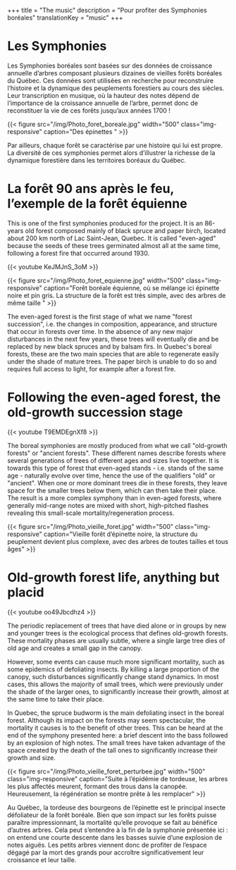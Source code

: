 +++
title = "The music"
description =  "Pour profiter des Symphonies boréales"
translationKey = "music"
+++

# Les Symphonies

Les Symphonies boréales sont basées sur des données de croissance annuelle d’arbres composant plusieurs dizaines de vieilles forêts boréales du Québec. Ces données sont utilisées en recherche pour reconstruire l’histoire et la dynamique des peuplements forestiers au cours des siècles. Leur transcription en musique, où la hauteur des notes dépend de l’importance de la croissance annuelle de l’arbre, permet donc de reconstituer la vie de ces forêts jusqu’aux années 1700 !

{{< figure src="/img/Photo_foret_boreale.jpg" width="500" class="img-responsive" caption="Des épinettes " >}}

Par ailleurs, chaque forêt se caractérise par une histoire qui lui est propre. La diversité de ces symphonies permet alors d’illustrer la richesse de la dynamique forestière dans les territoires boréaux du Québec.

# La forêt 90 ans après le feu, l’exemple de la forêt équienne

This is one of the first symphonies produced for the project. It is an 86-years old forest composed mainly of black spruce and paper birch, located about 200 km north of Lac Saint-Jean, Quebec. It is called "even-aged" because the seeds of these trees germinated almost all at the same time, following a forest fire that occurred around 1930.

<div class="row">
<div class="col-md-7">
{{< youtube KeJMJnS_3oM >}}
</div>
</div>

{{< figure src="/img/Photo_foret_equienne.jpg" width="500" class="img-responsive" caption="Forêt boréale équienne, où se mélange ici épinette noire et pin gris. La structure de la forêt est très simple, avec des arbres de même taille " >}}


The even-aged forest is the first stage of what we name "forest succession", i.e. the changes in composition, appearance, and structure that occur in forests over time. In the absence of any new major disturbances in the next few years, these trees will eventually die and be replaced by new black spruces and by balsam firs. In Quebec's boreal forests, these are the two main species that are able to regenerate easily under the shade of mature trees. The paper birch is unable to do so and requires full access to light, for example after a forest fire.

# Following the even-aged forest, the old-growth succession stage

<div class="row">
<div class="col-md-7">
{{< youtube T9EMDEgnXf8 >}}
</div>
</div>

The boreal symphonies are mostly produced from what we call "old-growth forests" or "ancient forests". These different names describe forests where several generations of trees of different ages and sizes live together. It is towards this type of forest that even-aged stands - i.e. stands of the same age - naturally evolve over time, hence the use of the qualifiers "old" or "ancient".
When one or more dominant trees die in these forests, they leave space for the smaller trees below them, which can then take their place. The result is a more complex symphony than in even-aged forests, where generally mid-range notes are mixed with short, high-pitched flashes revealing this small-scale mortality/regeneration process.


{{< figure src="/img/Photo_vieille_foret.jpg" width="500"  class="img-responsive" caption="Vieille forêt d’épinette noire, la structure du peuplement devient plus complexe, avec des arbres de toutes tailles et tous âges" >}}


# Old-growth forest life, anything but placid
<div class="row">
<div class="col-md-7">
{{< youtube oo49Jbcdhz4 >}}
</div>
</div>

The periodic replacement of trees that have died alone or in groups by new and younger trees is the ecological process that defines old-growth forests. These mortality phases are usually subtle, where a single large tree dies of old age and creates a small gap in the canopy.

However, some events can cause much more significant mortality, such as some epidemics of defoliating insects. By killing a large proportion of the canopy, such disturbances significantly change stand dynamics. In most cases, this allows the majority of small trees, which were previously under the shade of the larger ones, to significantly increase their growth, almost at the same time to take their place.

In Quebec, the spruce budworm is the main defoliating insect in the boreal forest. Although its impact on the forests may seem spectacular, the mortality it causes is to the benefit of other trees. This can be heard at the end of the symphony presented here: a brief descent into the bass followed by an explosion of high notes. The small trees have taken advantage of the space created by the death of the tall ones to significantly increase their growth and size.

{{< figure src="/img/Photo_vieille_foret_perturbee.jpg" width="500" class="img-responsive" caption="Suite à l’épidémie de tordeuse, les arbres les plus affectés meurent, formant des trous dans la canopée. Heureusement, la régénération se montre prête à les remplacer" >}}


Au Québec, la tordeuse des bourgeons de l’épinette est le principal insecte défoliateur de la forêt boréale. Bien que son impact sur les forêts puisse paraître impressionnant, la mortalité qu’elle provoque se fait au bénéfice d’autres arbres. Cela peut s’entendre à la fin de la symphonie présentée ici : on entend une courte descente dans les basses suivie d’une explosion de notes aiguës. Les petits arbres viennent donc de profiter de l’espace dégagé par la mort des grands pour accroître significativement leur croissance et leur taille.
